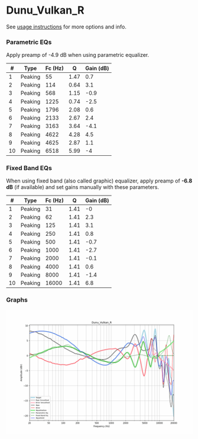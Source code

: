 # Dunu_Vulkan_R
See [usage instructions](https://github.com/jaakkopasanen/AutoEq#usage) for more options and info.

### Parametric EQs
Apply preamp of -4.9 dB when using parametric equalizer.

|   # | Type    |   Fc (Hz) |    Q |   Gain (dB) |
|-----|---------|-----------|------|-------------|
|   1 | Peaking |        55 | 1.47 |         0.7 |
|   2 | Peaking |       114 | 0.64 |         3.1 |
|   3 | Peaking |       568 | 1.15 |        -0.9 |
|   4 | Peaking |      1225 | 0.74 |        -2.5 |
|   5 | Peaking |      1796 | 2.08 |         0.6 |
|   6 | Peaking |      2133 | 2.67 |         2.4 |
|   7 | Peaking |      3163 | 3.64 |        -4.1 |
|   8 | Peaking |      4622 | 4.28 |         4.5 |
|   9 | Peaking |      4625 | 2.87 |         1.1 |
|  10 | Peaking |      6518 | 5.99 |        -4   |

### Fixed Band EQs
When using fixed band (also called graphic) equalizer, apply preamp of **-6.8 dB** (if available) and set gains manually with these parameters.

|   # | Type    |   Fc (Hz) |    Q |   Gain (dB) |
|-----|---------|-----------|------|-------------|
|   1 | Peaking |        31 | 1.41 |        -0   |
|   2 | Peaking |        62 | 1.41 |         2.3 |
|   3 | Peaking |       125 | 1.41 |         3.1 |
|   4 | Peaking |       250 | 1.41 |         0.8 |
|   5 | Peaking |       500 | 1.41 |        -0.7 |
|   6 | Peaking |      1000 | 1.41 |        -2.7 |
|   7 | Peaking |      2000 | 1.41 |        -0.1 |
|   8 | Peaking |      4000 | 1.41 |         0.6 |
|   9 | Peaking |      8000 | 1.41 |        -1.4 |
|  10 | Peaking |     16000 | 1.41 |         6.8 |

### Graphs
![](./Dunu_Vulkan_R.png)
